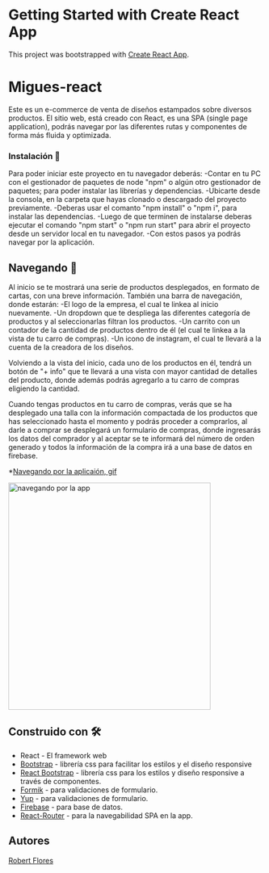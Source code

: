 # Getting Started with Create React App

This project was bootstrapped with [Create React App](https://github.com/facebook/create-react-app).

# Migues-react
Este es un e-commerce de venta de diseños estampados sobre diversos productos. 
El sitio web, está creado con React, es una SPA (single page application), podrás navegar por las diferentes rutas
y componentes de forma más fluida y optimizada.
### Instalación 🔧
Para poder iniciar este proyecto en tu navegador deberás:
-Contar en tu PC con el gestionador de paquetes de node "npm" o algún otro gestionador de paquetes; para poder instalar las librerías y dependencias.
-Ubicarte desde la consola, en la carpeta que hayas clonado o descargado del proyecto previamente.
-Deberas usar el comanto "npm install" o "npm i", para instalar las dependencias.
-Luego de que terminen de instalarse deberas ejecutar el comando "npm start" o "npm run start" para abrir el proyecto desde un servidor local en tu navegador.
-Con estos pasos ya podrás navegar por la aplicación.

## Navegando 🚀
Al inicio se te mostrará una serie de productos desplegados, en formato de cartas, con una breve información.
También una barra de navegación, donde estarán:
-El logo de la empresa, el cual te linkea al inicio nuevamente.
-Un dropdown que te despliega las diferentes categoría de productos y al seleccionarlas filtran los productos.
-Un carrito con un contador de la cantidad de productos dentro de él (el cual te linkea a la vista de tu carro de compras). 
-Un icono de instagram, el cual te llevará a la cuenta de la creadora de los diseños.

Volviendo a la vista del inicio, cada uno de los productos en él, tendrá un botón de "+ info" que te llevará a una vista
con mayor cantidad de detalles del producto, donde además podrás agregarlo a tu carro de compras eligiendo la cantidad.

Cuando tengas productos en tu carro de compras, verás que se ha desplegado una talla con la información compactada de los productos
que has seleccionado hasta el momento y podrás proceder a comprarlos, al darle a comprar se desplegará un formulario de compras, donde
ingresarás los datos del comprador y al aceptar se te informará del número de orden generado y todos la información de la compra irá
a una base de datos en firebase.

*[Navegando por la aplicaión, gif](https://firebasestorage.googleapis.com/v0/b/migues-react-8960d.appspot.com/o/2021-07-27_23h44_22.gif?alt=media&token=cf700b03-a238-4ec5-8c8d-019292443c62)

<img src="https://firebasestorage.googleapis.com/v0/b/migues-react-8960d.appspot.com/o/2021-07-27_23h44_22.gif?alt=media&token=cf700b03-a238-4ec5-8c8d-019292443c62" alt="navegando por la app" width="400" height="450">

## Construido con 🛠️

* React -  El framework web
* [Bootstrap]() - librería css para facilitar los estilos y el diseño responsive
* [React Bootstrap](https://react-bootstrap.github.io/) - librería css para los estilos y diseño responsive a través de componentes.
* [Formik](https://formik.org/) - para validaciones de formulario.
* [Yup](https://www.npmjs.com/package/yup) - para validaciones de formulario.
* [Firebase](https://firebase.google.com/?hl=es-419&gclid=EAIaIQobChMIvb7s7NCB8gIVEv7jBx0sUwctEAAYASAAEgJLyfD_BwE&gclsrc=aw.ds) - para base de datos.
* [React-Router](https://reactrouter.com/web/guides/quick-start) - para la navegabilidad SPA en la app.



## Autores
[Robert Flores](https://github.com/robertflors)


